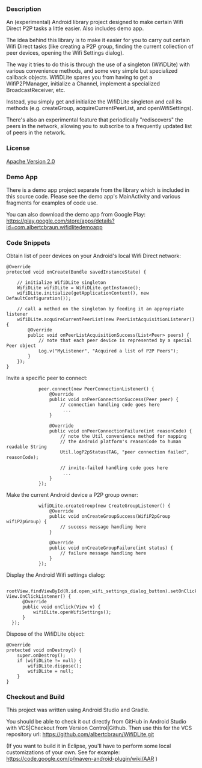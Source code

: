
### Description
An (experimental) Android library project designed to make certain Wifi Direct P2P tasks a little easier. 
Also includes demo app. 

The idea behind this library is to make it easier for you to carry out certain Wifi Direct tasks (like creating a P2P group,  finding the current collection of peer devices, opening the Wifi Settings dialog). 

The way it tries to do this is through the use of a singleton (WifiDLite) with various convenience methods, and some very simple but specialized callback objects. WifiDLite spares you from having to get a WifiP2PManager, initialize a Channel, implement a specialized BroadcastReceiver, etc. 

Instead, you simply get and initialize the WifiDLite singleton and call its methods (e.g. createGroup, acquireCurrentPeerList, and openWifiSettings). 

There's also an experimental feature that periodically "rediscovers" the peers in the network, allowing you to subscribe to a frequently updated list of peers in the network. 

### License
[Apache Version 2.0](http://www.apache.org/licenses/LICENSE-2.0.html)

### Demo App
There is a demo app project separate from the library which is included in this source code. Please see the demo app's MainActivity and various fragments for examples of code use.

You can also download the demo app from Google Play: https://play.google.com/store/apps/details?id=com.albertcbraun.wifidlitedemoapp

### Code Snippets

Obtain list of peer devices on your Android's local Wifi Direct network:

    @Override
    protected void onCreate(Bundle savedInstanceState) {

        // initialize WifiDLite singleton
        WifiDLite wifiDLite = WifiDLite.getInstance();
        wifiDLite.initialize(getApplicationContext(), new DefaultConfiguration());

        // call a method on the singleton by feeding it an appropriate listener
        wifiDLite.acquireCurrentPeerList(new PeerListAcquisitionListener() {
            @Override
            public void onPeerListAcquisitionSuccess(List<Peer> peers) {
                // note that each peer device is represented by a special Peer object
                Log.v("MyListener", "Acquired a list of P2P Peers");
            }
        });
    }

Invite a specific peer to connect:

                peer.connect(new PeerConnectionListener() {
                    @Override
                    public void onPeerConnectionSuccess(Peer peer) {
                        // connection handling code goes here
                         ...
                    }

                    @Override
                    public void onPeerConnectionFailure(int reasonCode) {
                        // note the Util convenience method for mapping
                        // the Android platform's reasonCode to human readable String
                        Util.logP2pStatus(TAG, "peer connection failed", reasonCode);

                        // invite-failed handling code goes here
                         ...
                    }
                });

Make the current Android device a P2P group owner:

                wifiDLite.createGroup(new CreateGroupListener() {
                    @Override
                    public void onCreateGroupSuccess(WifiP2pGroup wifiP2pGroup) {
                        // success message handling here
                    }

                    @Override
                    public void onCreateGroupFailure(int status) {
                        // failure message handling here
                    }
                });

Display the Android Wifi settings dialog:

      rootView.findViewById(R.id.open_wifi_settings_dialog_button).setOnClickListener(new View.OnClickListener() {
          @Override
          public void onClick(View v) {
              wifiDLite.openWifiSettings();
          }
      });

Dispose of the WifiDLite object:

    @Override
    protected void onDestroy() {
        super.onDestroy();
        if (wifiDLite != null) {
            wifiDLite.dispose();
            wifiDLite = null;
        }
    }

### Checkout and Build
This project was written using Android Studio and Gradle.

You should be able to check it out directly from GitHub in Android Studio with VCS|Checkout from Version Control|Github. Then use this for the VCS repository url: https://github.com/albertcbraun/WifiDLite.git

(If you want to build it in Eclipse, you'll have to perform some local customizations of your own. See for example: https://code.google.com/p/maven-android-plugin/wiki/AAR ) 


